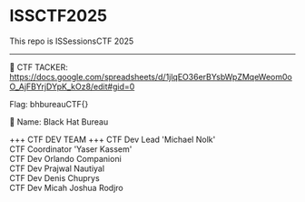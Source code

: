 # ISSCTF2025
This repo is ISSessionsCTF 2025
_______________________________

  📖 CTF TACKER: https://docs.google.com/spreadsheets/d/1jlqEO36erBYsbWpZMqeWeom0oO_AjFBYrjDYpK_kOz8/edit#gid=0
  

  Flag: bhbureauCTF{}
  
  
  👀 Name: Black Hat Bureau 


+++ CTF DEV TEAM +++
CTF Dev Lead 'Michael Nolk' <br/>
CTF Coordinator 'Yaser Kassem' <br/>
CTF Dev Orlando Companioni <br/>
CTF Dev Prajwal Nautiyal <br/> 
CTF Dev Denis Chuprys<br/>
CTF Dev Micah Joshua Rodjro <br/> 
